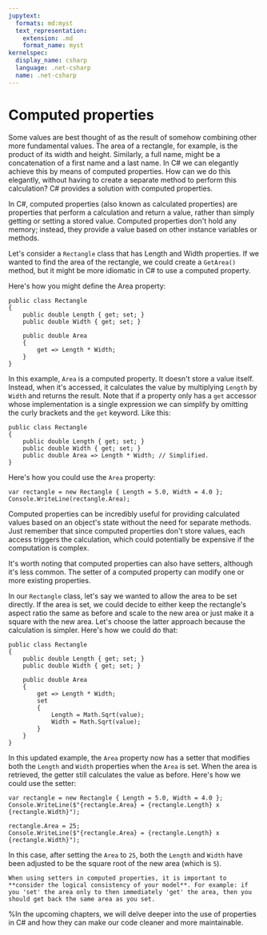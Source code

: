 ```yaml
---
jupytext:
  formats: md:myst
  text_representation:
    extension: .md
    format_name: myst
kernelspec:
  display_name: csharp
  language: .net-csharp
  name: .net-csharp
---
```


# Computed properties

Some values are best thought of as the result of somehow combining other more fundamental values.
The area of a rectangle, for example, is the product of its width and height.
Similarly, a full name, might be a concatenation of a first name and a last name.
In C# we can elegantly achieve this by means of computed properties.
How can we do this elegantly, without having to create a separate method to perform this calculation? C# provides a solution with computed properties.

In C#, computed properties (also known as calculated properties) are properties that perform a calculation and return a value, rather than simply getting or setting a stored value. Computed properties don't hold any memory; instead, they provide a value based on other instance variables or methods.

Let's consider a `Rectangle` class that has Length and Width properties. If we wanted to find the area of the rectangle, we could create a `GetArea()` method, but it might be more idiomatic in C# to use a computed property.

Here's how you might define the Area property:

```{code-cell}
public class Rectangle
{
    public double Length { get; set; }
    public double Width { get; set; }

    public double Area
    {
        get => Length * Width;
    }
}
```

In this example, `Area` is a computed property. It doesn't store a value itself. Instead, when it's accessed, it calculates the value by multiplying `Length` by `Width` and returns the result.
Note that if a property only has a `get` accessor whose implementation is a single expression we can simplify by omitting the curly brackets and the `get` keyword. Like this:

```{code-cell}
public class Rectangle
{
    public double Length { get; set; }
    public double Width { get; set; }
    public double Area => Length * Width; // Simplified.
}
```

Here's how you could use the `Area` property:

```{code-cell}
var rectangle = new Rectangle { Length = 5.0, Width = 4.0 };
Console.WriteLine(rectangle.Area);
```

Computed properties can be incredibly useful for providing calculated values based on an object's state without the need for separate methods. Just remember that since computed properties don't store values, each access triggers the calculation, which could potentially be expensive if the computation is complex.

It's worth noting that computed properties can also have setters, although it's less common. The setter of a computed property can modify one or more existing properties.

In our `Rectangle` class, let's say we wanted to allow the area to be set directly. If the area is set, we could decide to either keep the rectangle's aspect ratio the same as before and scale to the new area or just make it a square with the new area. Let's choose the latter approach because the calculation is simpler. Here's how we could do that:

```{code-cell}
public class Rectangle
{
    public double Length { get; set; }
    public double Width { get; set; }

    public double Area
    {
        get => Length * Width;
        set
        {
            Length = Math.Sqrt(value);
            Width = Math.Sqrt(value);
        }
    }
}
```

In this updated example, the `Area` property now has a setter that modifies both the `Length` and `Width` properties when the `Area` is set. When the area is retrieved, the getter still calculates the value as before. Here's how we could use the setter:

```{code-cell}
var rectangle = new Rectangle { Length = 5.0, Width = 4.0 };
Console.WriteLine($"{rectangle.Area} = {rectangle.Length} x {rectangle.Width}");
```

```{code-cell}
rectangle.Area = 25;
Console.WriteLine($"{rectangle.Area} = {rectangle.Length} x {rectangle.Width}");
```

In this case, after setting the `Area` to `25`, both the `Length` and `Width` have been adjusted to be the square root of the new area (which is `5`).

```{important}
When using setters in computed properties, it is important to **consider the logical consistency of your model**. For example: if you 'set' the area only to then immediately 'get' the area, then you should get back the same area as you set.
```

%In the upcoming chapters, we will delve deeper into the use of properties in C# and how they can make our code cleaner and more maintainable.


